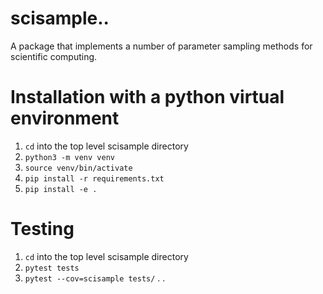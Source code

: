 # scisample..

A package that implements a number of parameter sampling methods for
scientific computing.

# Installation with a python virtual environment
1. `cd` into the top level scisample directory
1. `python3 -m venv venv`
1. `source venv/bin/activate`
1. `pip install -r requirements.txt`
1. `pip install -e .`

# Testing
 1. `cd` into the top level scisample directory
 1. `pytest tests`
 1. `pytest --cov=scisample tests/`
.
.

